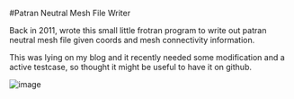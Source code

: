 #Patran Neutral Mesh File Writer

Back in 2011, wrote this small little frotran program to write out patran neutral mesh file given coords and mesh connectivity information.

This was lying on my blog and it recently needed some modification and a active testcase, so thought it might be useful to have it on github.

![image](https://github.com/sukhbinder/PatranMeshWriter/blob/master/sphere.png)


